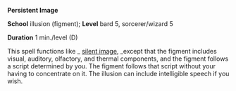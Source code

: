  **Persistent Image**

**School** illusion (figment); **Level** bard 5, sorcerer/wizard 5

**Duration** 1 min./level (D)

This spell functions like _ [silent image](silentImage.md#_silent-image), _except that the figment includes visual, auditory, olfactory, and thermal components, and the figment follows a script determined by you. The figment follows that script without your having to concentrate on it. The illusion can include intelligible speech if you wish.


